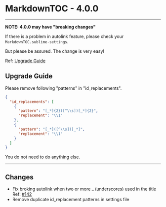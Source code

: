 # MarkdownTOC - 4.0.0

---

**NOTE: 4.0.0 may have "breaking changes"**

If there is a problem in autolink feature, please check your `MarkdownTOC.sublime-settings`.

But please be assured. The change is very easy!

Ref: [Upgrade Guide](https://github.com/naokazuterada/MarkdownTOC/releases/tag/4.0.0)

## Upgrade Guide

Please remove following "patterns" in "id_replacements".

```json
{
  "id_replacements": [
    {
      "pattern": "[_*]{2}([^\\s])[_*]{2}",
      "replacement": "\\1"
    },
    {
      "pattern": "[_*]([^\\s])[_*]",
      "replacement": "\\1"
    }
  ]
}
```

You do not need to do anything else.

---

## Changes

- Fix broking autolink when two or more _ (underscores) used in the title Ref: [#142](https://github.com/naokazuterada/MarkdownTOC/issues/142)
- Remove duplicate id_replacement patterns in settings file
